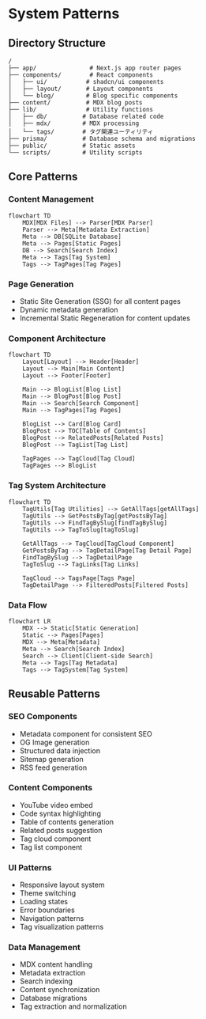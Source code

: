 # System Patterns

## Directory Structure
```
/
├── app/               # Next.js app router pages
├── components/        # React components
│   ├── ui/           # shadcn/ui components
│   ├── layout/       # Layout components
│   └── blog/         # Blog specific components
├── content/          # MDX blog posts
├── lib/              # Utility functions
│   ├── db/          # Database related code
│   ├── mdx/         # MDX processing
│   └── tags/        # タグ関連ユーティリティ
├── prisma/          # Database schema and migrations
├── public/          # Static assets
└── scripts/         # Utility scripts
```

## Core Patterns

### Content Management
```mermaid
flowchart TD
    MDX[MDX Files] --> Parser[MDX Parser]
    Parser --> Meta[Metadata Extraction]
    Meta --> DB[SQLite Database]
    Meta --> Pages[Static Pages]
    DB --> Search[Search Index]
    Meta --> Tags[Tag System]
    Tags --> TagPages[Tag Pages]
```

### Page Generation
- Static Site Generation (SSG) for all content pages
- Dynamic metadata generation
- Incremental Static Regeneration for content updates

### Component Architecture
```mermaid
flowchart TD
    Layout[Layout] --> Header[Header]
    Layout --> Main[Main Content]
    Layout --> Footer[Footer]
    
    Main --> BlogList[Blog List]
    Main --> BlogPost[Blog Post]
    Main --> Search[Search Component]
    Main --> TagPages[Tag Pages]
    
    BlogList --> Card[Blog Card]
    BlogPost --> TOC[Table of Contents]
    BlogPost --> RelatedPosts[Related Posts]
    BlogPost --> TagList[Tag List]
    
    TagPages --> TagCloud[Tag Cloud]
    TagPages --> BlogList
```

### Tag System Architecture
```mermaid
flowchart TD
    TagUtils[Tag Utilities] --> GetAllTags[getAllTags]
    TagUtils --> GetPostsByTag[getPostsByTag]
    TagUtils --> FindTagBySlug[findTagBySlug]
    TagUtils --> TagToSlug[tagToSlug]
    
    GetAllTags --> TagCloud[TagCloud Component]
    GetPostsByTag --> TagDetailPage[Tag Detail Page]
    FindTagBySlug --> TagDetailPage
    TagToSlug --> TagLinks[Tag Links]
    
    TagCloud --> TagsPage[Tags Page]
    TagDetailPage --> FilteredPosts[Filtered Posts]
```

### Data Flow
```mermaid
flowchart LR
    MDX --> Static[Static Generation]
    Static --> Pages[Pages]
    MDX --> Meta[Metadata]
    Meta --> Search[Search Index]
    Search --> Client[Client-side Search]
    Meta --> Tags[Tag Metadata]
    Tags --> TagSystem[Tag System]
```

## Reusable Patterns

### SEO Components
- Metadata component for consistent SEO
- OG Image generation
- Structured data injection
- Sitemap generation
- RSS feed generation

### Content Components
- YouTube video embed
- Code syntax highlighting
- Table of contents generation
- Related posts suggestion
- Tag cloud component
- Tag list component

### UI Patterns
- Responsive layout system
- Theme switching
- Loading states
- Error boundaries
- Navigation patterns
- Tag visualization patterns

### Data Management
- MDX content handling
- Metadata extraction
- Search indexing
- Content synchronization
- Database migrations
- Tag extraction and normalization